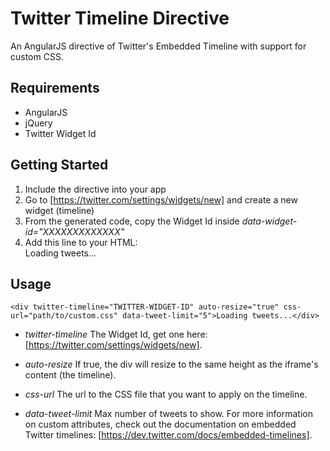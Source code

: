 # Twitter Timeline Directive
An AngularJS directive of Twitter's Embedded Timeline with support for custom CSS.

## Requirements

* AngularJS
* jQuery
* Twitter Widget Id

## Getting Started

1. Include the directive into your app
2. Go to [https://twitter.com/settings/widgets/new] and create a new widget (timeline)
3. From the generated code, copy the Widget Id inside _data-widget-id="XXXXXXXXXXXXX"_
4. Add this line to your HTML:
    <div twitter-timeline="TWITTER-WIDGET-ID" auto-resize="true" css-url="path/to/custom.css" data-tweet-limit="5">Loading tweets...</div>

## Usage 
    <div twitter-timeline="TWITTER-WIDGET-ID" auto-resize="true" css-url="path/to/custom.css" data-tweet-limit="5">Loading tweets...</div>

* _twitter-timeline_
The Widget Id, get one here: [https://twitter.com/settings/widgets/new].

* _auto-resize_
If true, the div will resize to the same height as the iframe's content (the timeline).

* _css-url_
The url to the CSS file that you want to apply on the timeline.

* _data-tweet-limit_
Max number of tweets to show. For more information on custom attributes, check out the documentation on embedded Twitter timelines: [https://dev.twitter.com/docs/embedded-timelines].
